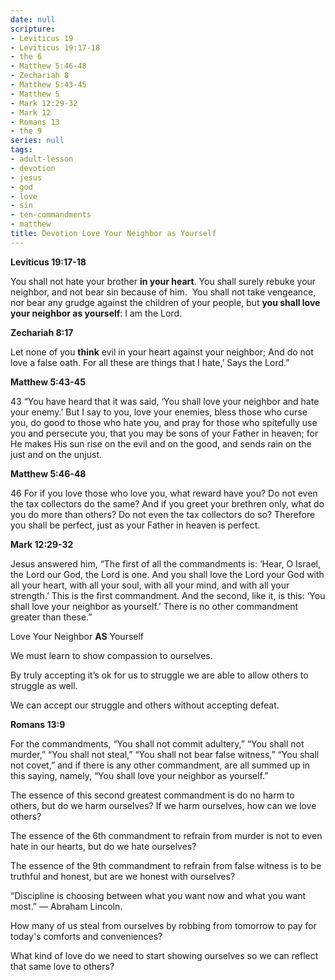 ```yaml
---
date: null
scripture:
- Leviticus 19
- Leviticus 19:17-18
- the 6
- Matthew 5:46-48
- Zechariah 8
- Matthew 5:43-45
- Matthew 5
- Mark 12:29-32
- Mark 12
- Romans 13
- the 9
series: null
tags:
- adult-lesson
- devotion
- jesus
- god
- love
- sin
- ten-commandments
- matthew
title: Devotion Love Your Neighbor as Yourself
---
```



**Leviticus 19:17-18**

You shall not hate your brother **in your heart**. You shall surely rebuke your neighbor, and not bear sin because of him.  You shall not take vengeance, nor bear any grudge against the children of your people, but **you shall love your neighbor as yourself**: I am the Lord.

**Zechariah 8:17**

Let none of you **think** evil in your heart against your neighbor; And do not love a false oath. For all these are things that I hate,’ Says the Lord.”

**Matthew 5:43-45**

43 “You have heard that it was said, ‘You shall love your neighbor and hate your enemy.’ But I say to you, love your enemies, bless those who curse you, do good to those who hate you, and pray for those who spitefully use you and persecute you, that you may be sons of your Father in heaven; for He makes His sun rise on the evil and on the good, and sends rain on the just and on the unjust.

**Matthew 5:46-48**

46 For if you love those who love you, what reward have you? Do not even the tax collectors do the same? And if you greet your brethren only, what do you do more than others? Do not even the tax collectors do so? Therefore you shall be perfect, just as your Father in heaven is perfect.

**Mark 12:29-32**

Jesus answered him, “The first of all the commandments is: ‘Hear, O Israel, the Lord our God, the Lord is one. And you shall love the Lord your God with all your heart, with all your soul, with all your mind, and with all your strength.’ This is the first commandment. And the second, like it, is this: ‘You shall love your neighbor as yourself.’ There is no other commandment greater than these.”

Love Your Neighbor **AS** Yourself

We must learn to show compassion to ourselves.

By truly accepting it’s ok for us to struggle we are able to allow others to struggle as well.

We can accept our struggle and others without accepting defeat.

**Romans 13:9**

For the commandments, “You shall not commit adultery,” “You shall not murder,” “You shall not steal,” “You shall not bear false witness,” “You shall not covet,” and if there is any other commandment, are all summed up in this saying, namely, “You shall love your neighbor as yourself.”

The essence of this second greatest commandment is do no harm to others, but do we harm ourselves? If we harm ourselves, how can we love others?

The essence of the 6th commandment to refrain from murder is not to even hate in our hearts, but do we hate ourselves?

The essence of the 9th commandment to refrain from false witness is to be truthful and honest, but are we honest with ourselves?

“Discipline is choosing between what you want now and what you want most.” — Abraham Lincoln.

How many of us steal from ourselves by robbing from tomorrow to pay for today's comforts and conveniences?

What kind of love do we need to start showing ourselves so we can reflect that same love to others?